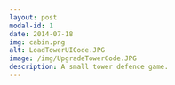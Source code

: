```yaml
---
layout: post
modal-id: 1
date: 2014-07-18
img: cabin.png
alt: LoadTowerUICode.JPG
image: /img/UpgradeTowerCode.JPG
description: A small tower defence game.
---
```

